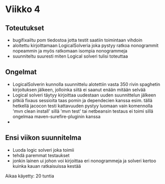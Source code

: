 # Viikko 4

## Toteutukset

* bugifixailtu pom tiedostoa jotta testit saatiin toimintaan vihdoin
* aloitettu kirjoittamaan LogicalSolveria joka pystyy ratkoa nonogrammit nopeammin ja myös ratkomaan isompia nonogrammeja
* suunniteltu suuresti miten Logical solveri tulisi toteuttaa

## Ongelmat

* LogicalSolverin kunnolla suunnittelu alotettiin vasta 350 rivin spaghetin kirjoituksen jälkeen, jolloinka siitä ei saanut enään mitään selvää
* Logical solveri täytyy kirjoittaa uudestaan uuden suunnittelun jälkeen
* pitkiä fixaus sessioita taas pomin ja dependecien kanssa esim. tällä hetkellä jacocon testi kattavuuden pystyy luomaan vain komennolla 'mvn clean install' sillä 'mvn test' tai netbeansin testaus ei toimi sillä ongelmaa maven-surefire-pluginin kanssa
* 

## Ensi viikon suunnitelma

* Luoda logic solveri joka toimii 
* tehdä paremmat testaukset
* jonkin lainen ui johon voi kirjoittaa eri nonogrammeja ja solveri kertoo kuinka kauan ratkaisuissa kestää

Aikaa käyetty: 20 tuntia
